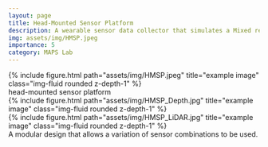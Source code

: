 ```yaml
---
layout: page
title: Head-Mounted Sensor Platform
description: A wearable sensor data collector that simulates a Mixed reality (MR) device.
img: assets/img/HMSP.jpeg
importance: 5
category: MAPS Lab
---
```


<div class="row">
    <div class="col-sm mt-3 mt-md-0">
        {% include figure.html path="assets/img/HMSP.jpeg" title="example image" class="img-fluid rounded z-depth-1" %}
    </div>
</div>
<div class="caption">
    head-mounted sensor platform
</div>

<div class="row justify-content-sm-center">
    <div class="col-sm-8 mt-3 mt-md-0">
        {% include figure.html path="assets/img/HMSP_Depth.jpg" title="example image" class="img-fluid rounded z-depth-1" %}
    </div>
    <div class="col-sm-4 mt-3 mt-md-0">
        {% include figure.html path="assets/img/HMSP_LiDAR.jpg" title="example image" class="img-fluid rounded z-depth-1" %}
    </div>
</div>

<div class="caption">
    A modular design that allows a variation of sensor combinations to be used.
</div>